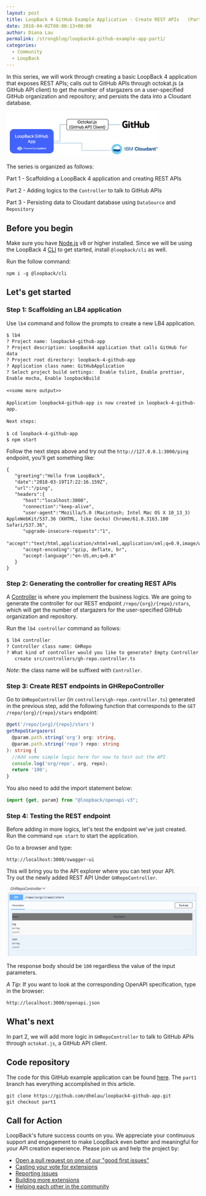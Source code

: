 ```yaml
---
layout: post
title: LoopBack 4 GitHub Example Application - Create REST APIs   (Part 1 of 3)
date: 2018-04-02T00:00:13+00:00
author: Diana Lau
permalink: /strongblog/loopback4-github-example-app-part1/
categories:
  - Community
  - LoopBack
---
```


In this series, we will work through creating a basic LoopBack 4 application
that exposes REST APIs; calls out to GitHub APIs through octokat.js (a GitHub API client) to get 
the number of stargazers on a user-specified GitHub organization and repository; and persists the data into a Cloudant database.

<img src="../blog-assets/2018/04/github-app-overview.png" alt="Overview of the LoopBack GitHub app" style="width: 400px; margin:auto;"/>

<!-- more -->
The series is organized as follows:

Part 1 - Scaffolding a LoopBack 4 application and creating REST APIs

Part 2 - Adding logics to the `Controller` to talk to GitHub APIs

Part 3 - Persisting data to Cloudant database using `DataSource` and `Repository`

## Before you begin
Make sure you have [Node.js](https://nodejs.org/en/download/) v8 or higher installed. Since we will be using the LoopBack 4 [CLI](http://loopback.io/doc/en/lb4/Command-line-interface.html) to get started, install `@loopback/cli` as well. 

Run the follow command: 
```
npm i -g @loopback/cli
```

## Let's get started
### Step 1: Scaffolding an LB4 application
Use `lb4` command and follow the prompts to create a new LB4 application. 

```
$ lb4
? Project name: loopback4-github-app
? Project description: LoopBack4 application that calls GitHub for data
? Project root directory: loopback-4-github-app
? Application class name: GitHubApplication
? Select project build settings:  Enable tslint, Enable prettier, Enable mocha, Enable loopbackBuild

<<some more output>>
 
Application loopback4-github-app is now created in loopback-4-github-app.

Next steps:

$ cd loopback-4-github-app
$ npm start
```

Follow the next steps above and try out the `http://127.0.0.1:3000/ping` endpoint, you'll get something like:
```
{  
   "greeting":"Hello from LoopBack",
   "date":"2018-03-19T17:22:16.159Z",
   "url":"/ping",
   "headers":{  
      "host":"localhost:3000",
      "connection":"keep-alive",
      "user-agent":"Mozilla/5.0 (Macintosh; Intel Mac OS X 10_13_3) AppleWebKit/537.36 (KHTML, like Gecko) Chrome/61.0.3163.100 Safari/537.36",
      "upgrade-insecure-requests":"1",
      "accept":"text/html,application/xhtml+xml,application/xml;q=0.9,image/webp,image/apng,*/*;q=0.8",
      "accept-encoding":"gzip, deflate, br",
      "accept-language":"en-US,en;q=0.8"
   }
}
```

### Step 2: Generating the controller for creating REST APIs
A [Controller](http://loopback.io/doc/en/lb4/Controllers.html) is where you implement the business logics.  We are going to generate the controller for our REST endpoint `/repo/{org}/{repo}/stars`, which will get the number of stargazers for the user-specified GitHub organization and repository.  

Run the `lb4 controller` command as follows: 
```
$ lb4 controller
? Controller class name: GHRepo
? What kind of controller would you like to generate? Empty Controller
   create src/controllers/gh-repo.controller.ts
```
_Note_: the class name will be suffixed with `Controller`.

### Step 3: Create REST endpoints in GHRepoController
Go to `GHRepoController` (in `controllers\gh-repo.controller.ts`) generated in the previous step, 
add the following function that corresponds to the `GET /repo/{org}/{repo}/stars` endpoint:

```ts
@get('/repo/{org}/{repo}/stars') 
getRepoStargazers(
  @param.path.string('org') org: string,
  @param.path.string('repo') repo: string
): string {
  //Add some simple logic here for now to test out the API
  console.log('org/repo', org, repo);
  return '100';
}
```

You also need to add the import statement below:
```ts
import {get, param} from "@loopback/openapi-v3";
```
### Step 4: Testing the REST endpoint
Before adding in more logics, let's test the endpoint we've just created.  
Run the command `npm start` to start the application.  

Go to a browser and type:
```
http://localhost:3000/swagger-ui
```
This will bring you to the API explorer where you can test your API.  
Try out the newly added REST API Under `GHRepoController`.

![Screen shot](../blog-assets/2018/04/screenshot-ghRepoController-apiExplorer.png)

The response body should be `100` regardless the value of the input parameters.

_A Tip:_ If you want to look at the corresponding OpenAPI specification, type in the browser:
```
http://localhost:3000/openapi.json
```

## What's next
In part 2, we will add more logic in `GHRepoController` to talk to GitHub APIs through `octokat.js`, a GitHub API client.

## Code repository

The code for this GitHub example application can be found [here](https://github.com/dhmlau/loopback4-github-app).
The `part1` branch has everything accomplished in this article.
```
git clone https://github.com/dhmlau/loopback4-github-app.git
git checkout part1
```

## Call for Action

LoopBack's future success counts on you. We appreciate your continuous support and engagement to make LoopBack even better and meaningful for your API creation experience. Please join us and help the project by:

* [Open a pull request on one of our "good first issues"](https://github.com/strongloop/loopback-next/labels/good%20first%20issue)
* [Casting your vote for extensions](https://github.com/strongloop/loopback-next/issues/512)
* [Reporting issues](https://github.com/strongloop/loopback-next/issues)
* [Building more extensions](https://github.com/strongloop/loopback-next/issues/647)
* [Helping each other in the community](https://groups.google.com/forum/#!forum/loopbackjs)
